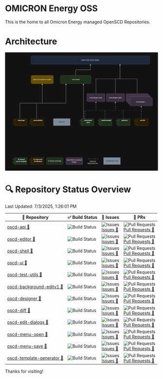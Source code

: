 # OMICRON Energy OSS

This is the home to all Omicron Energy managed OpenSCD Repositories.

# Architecture

![Architecture](/assets/oscd-arch.png)

# 🔍 Repository Status Overview

Last Updated: 7/3/2025, 1:26:01 PM

| 📘 Repository                                                                                     | ✅ Build Status                                                                                                                      | 🐛 Issues                                                                                                                                                                    | 🔁 PRs                                                                                                                                                                                       |
| ------------------------------------------------------------------------------------------------- | ------------------------------------------------------------------------------------------------------------------------------------ | ---------------------------------------------------------------------------------------------------------------------------------------------------------------------------- | -------------------------------------------------------------------------------------------------------------------------------------------------------------------------------------------- |
| [oscd-api 🔗](https://github.com/OMICRONEnergyOSS/oscd-api/issues/)                               | ![Build Status](https://img.shields.io/github/actions/workflow/status/OMICRONEnergyOSS/oscd-api/test.yml?branch=main)                | ![Issues](https://img.shields.io/github/issues/OMICRONEnergyOSS/oscd-api)<br>[Issues 🔗](https://github.com/OMICRONEnergyOSS/oscd-api/issues/)                               | ![Pull Requests](https://img.shields.io/github/issues-pr/OMICRONEnergyOSS/oscd-api)<br>[Pull Requests 🔗](https://github.com/OMICRONEnergyOSS/oscd-api/pulls/)                               |
| [oscd-editor 🔗](https://github.com/OMICRONEnergyOSS/oscd-editor/issues/)                         | ![Build Status](https://img.shields.io/github/actions/workflow/status/OMICRONEnergyOSS/oscd-editor/test.yml?branch=main)             | ![Issues](https://img.shields.io/github/issues/OMICRONEnergyOSS/oscd-editor)<br>[Issues 🔗](https://github.com/OMICRONEnergyOSS/oscd-editor/issues/)                         | ![Pull Requests](https://img.shields.io/github/issues-pr/OMICRONEnergyOSS/oscd-editor)<br>[Pull Requests 🔗](https://github.com/OMICRONEnergyOSS/oscd-editor/pulls/)                         |
| [oscd-shell 🔗](https://github.com/OMICRONEnergyOSS/oscd-shell/issues/)                           | ![Build Status](https://img.shields.io/github/actions/workflow/status/OMICRONEnergyOSS/oscd-shell/test.yml?branch=main)              | ![Issues](https://img.shields.io/github/issues/OMICRONEnergyOSS/oscd-shell)<br>[Issues 🔗](https://github.com/OMICRONEnergyOSS/oscd-shell/issues/)                           | ![Pull Requests](https://img.shields.io/github/issues-pr/OMICRONEnergyOSS/oscd-shell)<br>[Pull Requests 🔗](https://github.com/OMICRONEnergyOSS/oscd-shell/pulls/)                           |
| [oscd-ui 🔗](https://github.com/OMICRONEnergyOSS/oscd-ui/issues/)                                 | ![Build Status](https://img.shields.io/github/actions/workflow/status/OMICRONEnergyOSS/oscd-ui/test.yml?branch=main)                 | ![Issues](https://img.shields.io/github/issues/OMICRONEnergyOSS/oscd-ui)<br>[Issues 🔗](https://github.com/OMICRONEnergyOSS/oscd-ui/issues/)                                 | ![Pull Requests](https://img.shields.io/github/issues-pr/OMICRONEnergyOSS/oscd-ui)<br>[Pull Requests 🔗](https://github.com/OMICRONEnergyOSS/oscd-ui/pulls/)                                 |
| [oscd-test-utils 🔗](https://github.com/OMICRONEnergyOSS/oscd-test-utils/issues/)                 | ![Build Status](https://img.shields.io/github/actions/workflow/status/OMICRONEnergyOSS/oscd-test-utils/test.yml?branch=main)         | ![Issues](https://img.shields.io/github/issues/OMICRONEnergyOSS/oscd-test-utils)<br>[Issues 🔗](https://github.com/OMICRONEnergyOSS/oscd-test-utils/issues/)                 | ![Pull Requests](https://img.shields.io/github/issues-pr/OMICRONEnergyOSS/oscd-test-utils)<br>[Pull Requests 🔗](https://github.com/OMICRONEnergyOSS/oscd-test-utils/pulls/)                 |
| [oscd-background-editv1 🔗](https://github.com/OMICRONEnergyOSS/oscd-background-editv1/issues/)   | ![Build Status](https://img.shields.io/github/actions/workflow/status/OMICRONEnergyOSS/oscd-background-editv1/test.yml?branch=main)  | ![Issues](https://img.shields.io/github/issues/OMICRONEnergyOSS/oscd-background-editv1)<br>[Issues 🔗](https://github.com/OMICRONEnergyOSS/oscd-background-editv1/issues/)   | ![Pull Requests](https://img.shields.io/github/issues-pr/OMICRONEnergyOSS/oscd-background-editv1)<br>[Pull Requests 🔗](https://github.com/OMICRONEnergyOSS/oscd-background-editv1/pulls/)   |
| [oscd-designer 🔗](https://github.com/OMICRONEnergyOSS/oscd-designer/issues/)                     | ![Build Status](https://img.shields.io/github/actions/workflow/status/OMICRONEnergyOSS/oscd-designer/test.yml?branch=main)           | ![Issues](https://img.shields.io/github/issues/OMICRONEnergyOSS/oscd-designer)<br>[Issues 🔗](https://github.com/OMICRONEnergyOSS/oscd-designer/issues/)                     | ![Pull Requests](https://img.shields.io/github/issues-pr/OMICRONEnergyOSS/oscd-designer)<br>[Pull Requests 🔗](https://github.com/OMICRONEnergyOSS/oscd-designer/pulls/)                     |
| [oscd-diff 🔗](https://github.com/OMICRONEnergyOSS/oscd-diff/issues/)                             | ![Build Status](https://img.shields.io/github/actions/workflow/status/OMICRONEnergyOSS/oscd-diff/test.yml?branch=main)               | ![Issues](https://img.shields.io/github/issues/OMICRONEnergyOSS/oscd-diff)<br>[Issues 🔗](https://github.com/OMICRONEnergyOSS/oscd-diff/issues/)                             | ![Pull Requests](https://img.shields.io/github/issues-pr/OMICRONEnergyOSS/oscd-diff)<br>[Pull Requests 🔗](https://github.com/OMICRONEnergyOSS/oscd-diff/pulls/)                             |
| [oscd-edit-dialogs 🔗](https://github.com/OMICRONEnergyOSS/oscd-edit-dialogs/issues/)             | ![Build Status](https://img.shields.io/github/actions/workflow/status/OMICRONEnergyOSS/oscd-edit-dialogs/test.yml?branch=main)       | ![Issues](https://img.shields.io/github/issues/OMICRONEnergyOSS/oscd-edit-dialogs)<br>[Issues 🔗](https://github.com/OMICRONEnergyOSS/oscd-edit-dialogs/issues/)             | ![Pull Requests](https://img.shields.io/github/issues-pr/OMICRONEnergyOSS/oscd-edit-dialogs)<br>[Pull Requests 🔗](https://github.com/OMICRONEnergyOSS/oscd-edit-dialogs/pulls/)             |
| [oscd-menu-open 🔗](https://github.com/OMICRONEnergyOSS/oscd-menu-open/issues/)                   | ![Build Status](https://img.shields.io/github/actions/workflow/status/OMICRONEnergyOSS/oscd-menu-open/test.yml?branch=main)          | ![Issues](https://img.shields.io/github/issues/OMICRONEnergyOSS/oscd-menu-open)<br>[Issues 🔗](https://github.com/OMICRONEnergyOSS/oscd-menu-open/issues/)                   | ![Pull Requests](https://img.shields.io/github/issues-pr/OMICRONEnergyOSS/oscd-menu-open)<br>[Pull Requests 🔗](https://github.com/OMICRONEnergyOSS/oscd-menu-open/pulls/)                   |
| [oscd-menu-save 🔗](https://github.com/OMICRONEnergyOSS/oscd-menu-save/issues/)                   | ![Build Status](https://img.shields.io/github/actions/workflow/status/OMICRONEnergyOSS/oscd-menu-save/test.yml?branch=main)          | ![Issues](https://img.shields.io/github/issues/OMICRONEnergyOSS/oscd-menu-save)<br>[Issues 🔗](https://github.com/OMICRONEnergyOSS/oscd-menu-save/issues/)                   | ![Pull Requests](https://img.shields.io/github/issues-pr/OMICRONEnergyOSS/oscd-menu-save)<br>[Pull Requests 🔗](https://github.com/OMICRONEnergyOSS/oscd-menu-save/pulls/)                   |
| [oscd-template-generator 🔗](https://github.com/OMICRONEnergyOSS/oscd-template-generator/issues/) | ![Build Status](https://img.shields.io/github/actions/workflow/status/OMICRONEnergyOSS/oscd-template-generator/test.yml?branch=main) | ![Issues](https://img.shields.io/github/issues/OMICRONEnergyOSS/oscd-template-generator)<br>[Issues 🔗](https://github.com/OMICRONEnergyOSS/oscd-template-generator/issues/) | ![Pull Requests](https://img.shields.io/github/issues-pr/OMICRONEnergyOSS/oscd-template-generator)<br>[Pull Requests 🔗](https://github.com/OMICRONEnergyOSS/oscd-template-generator/pulls/) |

Thanks for visiting!
